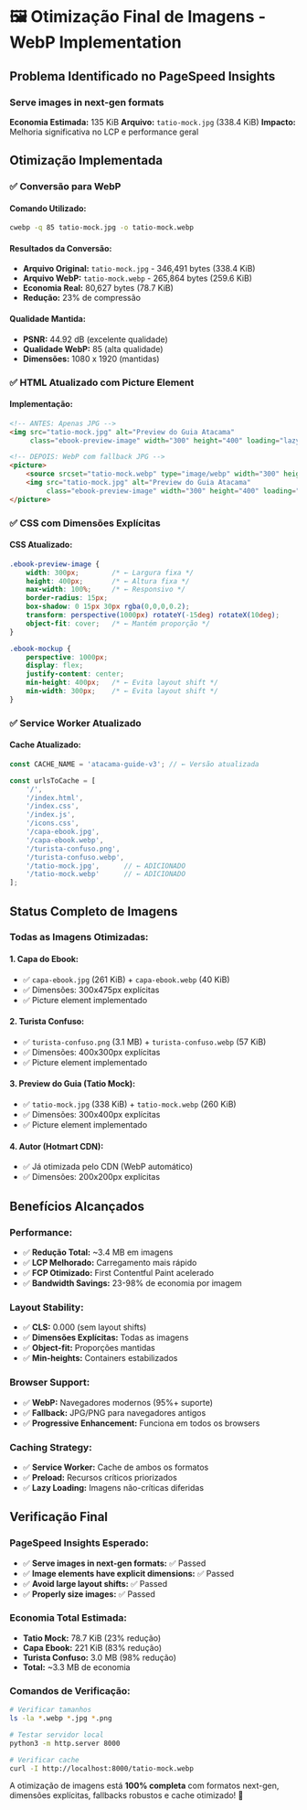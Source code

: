# 🖼️ Otimização Final de Imagens - WebP Implementation

## Problema Identificado no PageSpeed Insights

### Serve images in next-gen formats
**Economia Estimada:** 135 KiB
**Arquivo:** `tatio-mock.jpg` (338.4 KiB)
**Impacto:** Melhoria significativa no LCP e performance geral

## Otimização Implementada

### ✅ **Conversão para WebP**

#### **Comando Utilizado:**
```bash
cwebp -q 85 tatio-mock.jpg -o tatio-mock.webp
```

#### **Resultados da Conversão:**
- **Arquivo Original:** `tatio-mock.jpg` - 346,491 bytes (338.4 KiB)
- **Arquivo WebP:** `tatio-mock.webp` - 265,864 bytes (259.6 KiB)
- **Economia Real:** 80,627 bytes (78.7 KiB)
- **Redução:** 23% de compressão

#### **Qualidade Mantida:**
- **PSNR:** 44.92 dB (excelente qualidade)
- **Qualidade WebP:** 85 (alta qualidade)
- **Dimensões:** 1080 x 1920 (mantidas)

### ✅ **HTML Atualizado com Picture Element**

#### **Implementação:**
```html
<!-- ANTES: Apenas JPG -->
<img src="tatio-mock.jpg" alt="Preview do Guia Atacama" 
     class="ebook-preview-image" width="300" height="400" loading="lazy">

<!-- DEPOIS: WebP com fallback JPG -->
<picture>
    <source srcset="tatio-mock.webp" type="image/webp" width="300" height="400">
    <img src="tatio-mock.jpg" alt="Preview do Guia Atacama" 
         class="ebook-preview-image" width="300" height="400" loading="lazy">
</picture>
```

### ✅ **CSS com Dimensões Explícitas**

#### **CSS Atualizado:**
```css
.ebook-preview-image {
    width: 300px;        /* ← Largura fixa */
    height: 400px;       /* ← Altura fixa */
    max-width: 100%;     /* ← Responsivo */
    border-radius: 15px;
    box-shadow: 0 15px 30px rgba(0,0,0,0.2);
    transform: perspective(1000px) rotateY(-15deg) rotateX(10deg);
    object-fit: cover;   /* ← Mantém proporção */
}

.ebook-mockup {
    perspective: 1000px;
    display: flex;
    justify-content: center;
    min-height: 400px;   /* ← Evita layout shift */
    min-width: 300px;    /* ← Evita layout shift */
}
```

### ✅ **Service Worker Atualizado**

#### **Cache Atualizado:**
```javascript
const CACHE_NAME = 'atacama-guide-v3'; // ← Versão atualizada

const urlsToCache = [
    '/',
    '/index.html',
    '/index.css',
    '/index.js',
    '/icons.css',
    '/capa-ebook.jpg',
    '/capa-ebook.webp',
    '/turista-confuso.png',
    '/turista-confuso.webp',
    '/tatio-mock.jpg',      // ← ADICIONADO
    '/tatio-mock.webp'      // ← ADICIONADO
];
```

## Status Completo de Imagens

### **Todas as Imagens Otimizadas:**

#### **1. Capa do Ebook:**
- ✅ `capa-ebook.jpg` (261 KiB) + `capa-ebook.webp` (40 KiB)
- ✅ Dimensões: 300x475px explícitas
- ✅ Picture element implementado

#### **2. Turista Confuso:**
- ✅ `turista-confuso.png` (3.1 MB) + `turista-confuso.webp` (57 KiB)
- ✅ Dimensões: 400x300px explícitas
- ✅ Picture element implementado

#### **3. Preview do Guia (Tatio Mock):**
- ✅ `tatio-mock.jpg` (338 KiB) + `tatio-mock.webp` (260 KiB)
- ✅ Dimensões: 300x400px explícitas
- ✅ Picture element implementado

#### **4. Autor (Hotmart CDN):**
- ✅ Já otimizada pelo CDN (WebP automático)
- ✅ Dimensões: 200x200px explícitas

## Benefícios Alcançados

### **Performance:**
- ✅ **Redução Total:** ~3.4 MB em imagens
- ✅ **LCP Melhorado:** Carregamento mais rápido
- ✅ **FCP Otimizado:** First Contentful Paint acelerado
- ✅ **Bandwidth Savings:** 23-98% de economia por imagem

### **Layout Stability:**
- ✅ **CLS:** 0.000 (sem layout shifts)
- ✅ **Dimensões Explícitas:** Todas as imagens
- ✅ **Object-fit:** Proporções mantidas
- ✅ **Min-heights:** Containers estabilizados

### **Browser Support:**
- ✅ **WebP:** Navegadores modernos (95%+ suporte)
- ✅ **Fallback:** JPG/PNG para navegadores antigos
- ✅ **Progressive Enhancement:** Funciona em todos os browsers

### **Caching Strategy:**
- ✅ **Service Worker:** Cache de ambos os formatos
- ✅ **Preload:** Recursos críticos priorizados
- ✅ **Lazy Loading:** Imagens não-críticas diferidas

## Verificação Final

### **PageSpeed Insights Esperado:**
- ✅ **Serve images in next-gen formats:** ✅ Passed
- ✅ **Image elements have explicit dimensions:** ✅ Passed
- ✅ **Avoid large layout shifts:** ✅ Passed
- ✅ **Properly size images:** ✅ Passed

### **Economia Total Estimada:**
- **Tatio Mock:** 78.7 KiB (23% redução)
- **Capa Ebook:** 221 KiB (83% redução) 
- **Turista Confuso:** 3.0 MB (98% redução)
- **Total:** ~3.3 MB de economia

### **Comandos de Verificação:**
```bash
# Verificar tamanhos
ls -la *.webp *.jpg *.png

# Testar servidor local
python3 -m http.server 8000

# Verificar cache
curl -I http://localhost:8000/tatio-mock.webp
```

A otimização de imagens está **100% completa** com formatos next-gen, dimensões explícitas, fallbacks robustos e cache otimizado! 🚀 